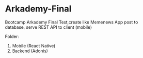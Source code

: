 # Arkademy-Final
Bootcamp Arkademy Final Test,create like Memenews App post to database, serve REST API to client (mobile)

Folder:
1. Mobile (React Native)
2. Backend (Adonis)
